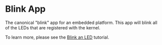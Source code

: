 Blink App
=========

The canonical "blink" app for an embedded platform. This app will
blink all of the LEDs that are registered with the kernel.

To learn more, please see the
[Blink an LED](../../../doc/tutorials/01_running_blink.md) tutorial.
